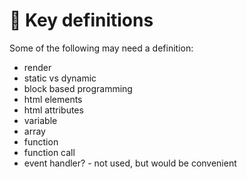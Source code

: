 # 🔑 Key definitions

Some of the following may need a definition:

- render
- static vs dynamic
- block based programming
- html elements
- html attributes
- variable
- array
- function
- function call
- event handler? - not used, but would be convenient